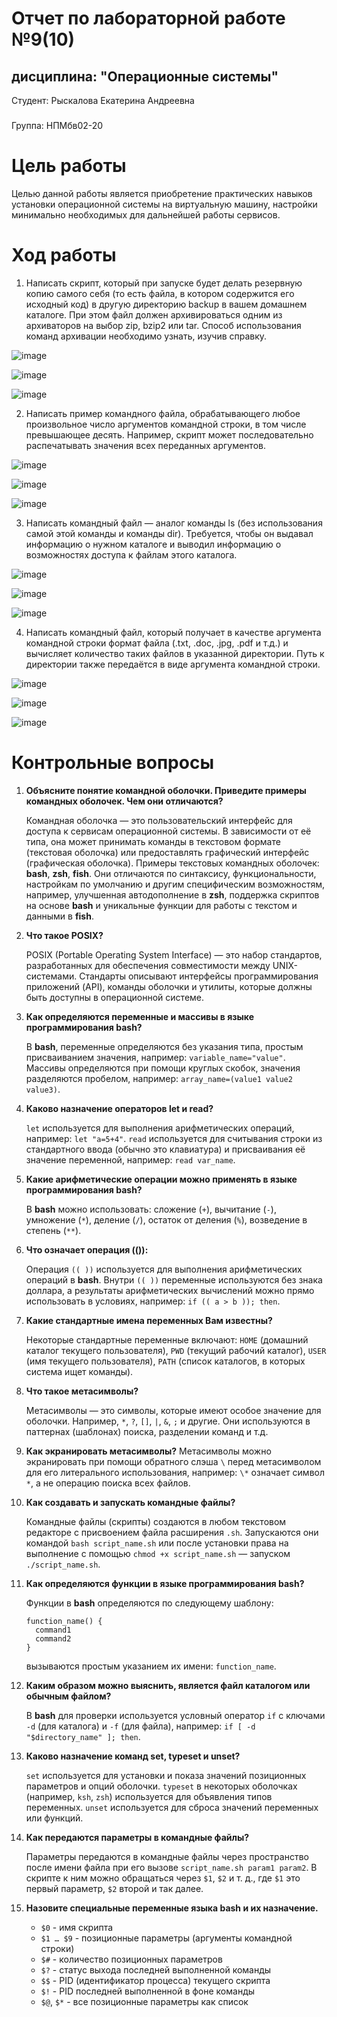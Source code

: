 # Отчет по лабораторной работе №9(10) 
## дисциплина: "Операционные системы"

Студент: Рыскалова Екатерина Андреевна

###
Группа: НПМбв02-20


# Цель работы

Целью данной работы является приобретение практических навыков установки операционной системы на виртуальную машину, настройки минимально необходимых для дальнейшей работы сервисов.

# Ход работы

1. Написать скрипт, который при запуске будет делать резервную копию самого себя (то
есть файла, в котором содержится его исходный код) в другую директорию backup
в вашем домашнем каталоге. При этом файл должен архивироваться одним из архиваторов на выбор zip, bzip2 или tar. Способ использования команд архивации
необходимо узнать, изучив справку.


![image](https://github.com/rinakatty/study_2023-2024_os-intro/assets/160457049/9c272e75-ba36-4746-8226-beb265b2891e)

![image](https://github.com/rinakatty/study_2023-2024_os-intro/assets/160457049/5c3c09e6-58f4-4492-b4e4-cdce857756a7)

![image](https://github.com/rinakatty/study_2023-2024_os-intro/assets/160457049/611a6238-a339-482b-80c2-de56e5658377)


2. Написать пример командного файла, обрабатывающего любое произвольное число
аргументов командной строки, в том числе превышающее десять. Например, скрипт
может последовательно распечатывать значения всех переданных аргументов.

![image](https://github.com/rinakatty/study_2023-2024_os-intro/assets/160457049/83de0e7c-f3dc-4bdf-9601-06ce1adeaab2)

![image](https://github.com/rinakatty/study_2023-2024_os-intro/assets/160457049/7dbbc928-f997-4080-966f-5ffb47fb3cf4)

![image](https://github.com/rinakatty/study_2023-2024_os-intro/assets/160457049/3932f0ea-25b5-4312-b580-fb5881b82baa)

3. Написать командный файл — аналог команды ls (без использования самой этой команды и команды dir). Требуется, чтобы он выдавал информацию о нужном каталоге
и выводил информацию о возможностях доступа к файлам этого каталога.

![image](https://github.com/rinakatty/study_2023-2024_os-intro/assets/160457049/8db37152-9e72-45de-aaed-92361d0d8f68)

![image](https://github.com/rinakatty/study_2023-2024_os-intro/assets/160457049/5b337347-4192-4f73-a71e-63ef3752e515)

![image](https://github.com/rinakatty/study_2023-2024_os-intro/assets/160457049/45a2562f-c259-4b40-a4f6-f09837c58ef1)


4. Написать командный файл, который получает в качестве аргумента командной строки
формат файла (.txt, .doc, .jpg, .pdf и т.д.) и вычисляет количество таких файлов
в указанной директории. Путь к директории также передаётся в виде аргумента командной строки.

![image](https://github.com/rinakatty/study_2023-2024_os-intro/assets/160457049/3ed937f2-afa2-4136-9ba5-8b9017ab4786)

![image](https://github.com/rinakatty/study_2023-2024_os-intro/assets/160457049/7eeb0b73-1751-444c-80ea-097848c110bb)

![image](https://github.com/rinakatty/study_2023-2024_os-intro/assets/160457049/ed8c1977-a548-4d5e-a415-f2c97bb035b7)

# Контрольные вопросы

1. **Объясните понятие командной оболочки. Приведите примеры командных оболочек. Чем они отличаются?**

   Командная оболочка — это пользовательский интерфейс для доступа к сервисам операционной системы. В зависимости от её типа, она может принимать команды в текстовом формате (текстовая оболочка) или предоставлять графический интерфейс (графическая оболочка). Примеры текстовых командных оболочек: **bash**, **zsh**, **fish**. Они отличаются по синтаксису, функциональности, настройкам по умолчанию и другим специфическим возможностям, например, улучшенная автодополнение в **zsh**, поддержка скриптов на основе **bash** и уникальные функции для работы с текстом и данными в **fish**.

2. **Что такое POSIX?**

   POSIX (Portable Operating System Interface) — это набор стандартов, разработанных для обеспечения совместимости между UNIX-системами. Стандарты описывают интерфейсы программирования приложений (API), команды оболочки и утилиты, которые должны быть доступны в операционной системе.

3. **Как определяются переменные и массивы в языке программирования bash?**

   В **bash**, переменные определяются без указания типа, простым присваиванием значения, например: `variable_name="value"`. Массивы определяются при помощи круглых скобок, значения разделяются пробелом, например: `array_name=(value1 value2 value3)`.

4. **Каково назначение операторов let и read?**

   `let` используется для выполнения арифметических операций, например: `let "a=5+4"`. `read` используется для считывания строки из стандартного ввода (обычно это клавиатура) и присваивания её значение переменной, например: `read var_name`.

5. **Какие арифметические операции можно применять в языке программирования bash?**

   В **bash** можно использовать: сложение (`+`), вычитание (`-`), умножение (`*`), деление (`/`), остаток от деления (`%`), возведение в степень (`**`).

6. **Что означает операция (()):**

   Операция `(( ))` используется для выполнения арифметических операций в **bash**. Внутри `(( ))` переменные используются без знака доллара, а результаты арифметических вычислений можно прямо использовать в условиях, например: `if (( a > b )); then`.

7. **Какие стандартные имена переменных Вам известны?**

   Некоторые стандартные переменные включают: `HOME` (домашний каталог текущего пользователя), `PWD` (текущий рабочий каталог), `USER` (имя текущего пользователя), `PATH` (список каталогов, в которых система ищет команды).

8. **Что такое метасимволы?**

   Метасимволы — это символы, которые имеют особое значение для оболочки. Например, `*`, `?`, `[]`, `|`, `&`, `;` и другие. Они используются в паттернах (шаблонах) поиска, разделении команд и т.д.

9. **Как экранировать метасимволы?**
   Метасимволы можно экранировать при помощи обратного слэша `\` перед метасимволом для его литерального использования, например: `\*` означает символ `*`, а не операцию поиска всех файлов.

10. **Как создавать и запускать командные файлы?**

    Командные файлы (скрипты) создаются в любом текстовом редакторе с присвоением файла расширения `.sh`. Запускаются они командой `bash script_name.sh` или после установки права на выполнение с помощью `chmod +x script_name.sh` — запуском `./script_name.sh`.

11. **Как определяются функции в языке программирования bash?**

    Функции в **bash** определяются по следующему шаблону:
    ```
    function_name() {
      command1
      command2
    }
    ```
    вызываются простым указанием их имени: `function_name`.

12. **Каким образом можно выяснить, является файл каталогом или обычным файлом?**

    В **bash** для проверки используется условный оператор `if` с ключами `-d` (для каталога) и `-f` (для файла), например: `if [ -d "$directory_name" ]; then`.

13. **Каково назначение команд set, typeset и unset?**

    `set` используется для установки и показа значений позиционных параметров и опций оболочки. `typeset` в некоторых оболочках (например, `ksh`, `zsh`) используется для объявления типов переменных. `unset` используется для сброса значений переменных или функций.

14. **Как передаются параметры в командные файлы?**

    Параметры передаются в командные файлы через пространство после имени файла при его вызове `script_name.sh param1 param2`. В скрипте к ним можно обращаться через `$1`, `$2` и т. д., где `$1` это первый параметр, `$2` второй и так далее.

15. **Назовите специальные переменные языка bash и их назначение.**

    - `$0` - имя скрипта
    - `$1 … $9` - позиционные параметры (аргументы командной строки)
    - `$#` - количество позиционных параметров
    - `$?` - статус выхода последней выполненной команды
    - `$$` - PID (идентификатор процесса) текущего скрипта
    - `$!` - PID последней выполненной в фоне команды
    - `$@`, `$*` - все позиционные параметры как список

